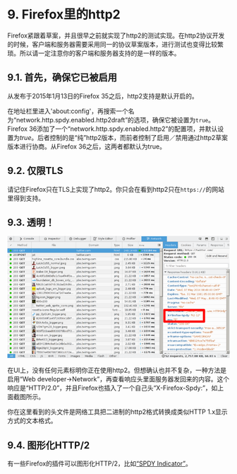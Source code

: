 # 9. Firefox里的http2

Firefox紧跟着草案，并且很早之前就实现了http2的测试实现。在http2协议开发的时候，客户端和服务器需要采用同一的协议草案版本，进行测试也变得比较繁琐。所以请一定注意你的客户端和服务器支持的是一样的版本。

## 9.1. 首先，确保它已被启用

从发布于2015年1月13日的Firefox 35之后，http2支持是默认开启的。

在地址栏里进入'about:config'，再搜索一个名为“network.http.spdy.enabled.http2draft”的选项，确保它被设置为`true`。Firefox 36添加了一个“network.http.spdy.enabled.http2”的配置项，并默认设置为*true*。后者控制的是“纯”http2版本，而前者控制了启用／禁用通过http2草案版本进行协商。从Firefox 36之后，这两者都默认为true。

## 9.2. 仅限TLS

请记住Firefox只在TLS上实现了http2。你只会在看到http2只在`https://`的网站里得到支持。

## 9.3. 透明！ <!--这个标题改成： 一切都是透明的  怎么样-->

![transparent http2 use](https://raw.githubusercontent.com/bagder/http2-explained/master/images/firefox-screenshot.png)

在UI上，没有任何元素标明你正在使用http2。但想确认也并不复杂，一种方法是启用“Web developer->Network”，再查看响应头里面服务器发回来的内容。这个响应是“HTTP/2.0”，并且Firefox也插入了一个自己头“X-Firefox-Spdy:”，如上面截图所示。

你在这里看到的头文件是网络工具把二进制的http2格式转换成类似HTTP 1.x显示方式的文本格式。

## 9.4. 图形化HTTP/2

有一些Firefox的插件可以图形化HTTP/2，比如[“SPDY Indicator”](https://addons.mozilla.org/en-US/firefox/addon/spdy-indicator/)。
